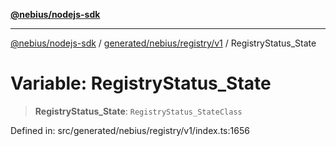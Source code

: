 [**@nebius/nodejs-sdk**](../../../../../README.md)

***

[@nebius/nodejs-sdk](../../../../../README.md) / [generated/nebius/registry/v1](../README.md) / RegistryStatus\_State

# Variable: RegistryStatus\_State

> **RegistryStatus\_State**: `RegistryStatus_StateClass`

Defined in: src/generated/nebius/registry/v1/index.ts:1656
